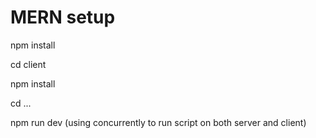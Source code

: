 # MERN setup

npm install

cd client

npm install

cd ...

npm run dev     (using concurrently to run script on both server and client)
